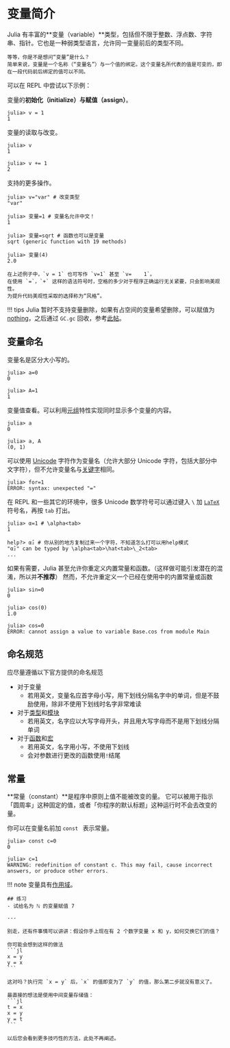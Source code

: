 # 变量简介
Julia 有丰富的**变量（variable）**类型，包括但不限于整数、浮点数、字符串、指针。它也是一种弱类型语言，允许同一变量前后的类型不同。

```check newbie
等等，你是不是想问“变量”是什么？
简单来说，变量是一个名称（“变量名”）与一个值的绑定。这个变量名所代表的值是可变的，即在一段代码前后绑定的值可以不同。
```

可以在 REPL 中尝试以下示例：

变量的**初始化（initialize）**与**赋值（assign）**。
```julia-repl
julia> v = 1
1
```

变量的读取与改变。
```julia-repl
julia> v
1

julia> v += 1
2
```

支持的更多操作。
```julia-repl
julia> v="var" # 改变类型
"var"

julia> 变量=1 # 变量名允许中文！
1

julia> 变量=sqrt # 函数也可以是变量
sqrt (generic function with 19 methods)

julia> 变量(4)
2.0
```

```check newbie
在上述例子中，`v = 1` 也可写作 `v=1` 甚至 `v=	1`。
在使用 `=`，`+` 这样的语法符号时，空格的多少对于程序正确运行无关紧要，只会影响美观性。
为提升代码美观性采取的选择称为“风格”。
```

!!! tips
	Julia 暂时不支持变量删除，如果有占空间的变量希望删除，可以赋值为 [nothing](little_types.md#无)，之后通过 `GC.gc` 回收，参考[此帖](https://discourse.juliacn.com/t/topic/6316)。

## 变量命名
变量名是区分大小写的。
```julia-repl
julia> a=0
0

julia> A=1
1
```

变量值查看。可以利用[元组](./little_types.md#元组)特性实现同时显示多个变量的内容。
```julia-repl
julia> a
0

julia> a, A
(0, 1)
```

可以使用 [Unicode](../knowledge/unicode.md) 字符作为变量名（允许大部分 Unicode 字符，包括大部分中文字符），但不允许变量名与[关键字](../lists/keywords.md)相同。

```julia-repl
julia> for=1
ERROR: syntax: unexpected "="
```

在 REPL 和一些其它的环境中，很多 Unicode 数学符号可以通过键入 `\` 加 [`LaTeX`](../knowledge/latex.md) 符号名，再按 `tab` 打出。

```julia-repl
julia> α=1 # \alpha<tab>
1

help?> α̂₂ # 你从别的地方复制过来一个字符，不知道怎么打可以用help模式
"α̂₂" can be typed by \alpha<tab>\hat<tab>\_2<tab>
...
```

如果有需要，Julia 甚至允许你重定义内置常量和函数。（这样做可能引发潜在的混淆，所以并**不推荐**）
然而，不允许重定义一个已经在使用中的内置常量或函数
```julia-repl
julia> sin=0
0

julia> cos(0)
1.0

julia> cos=0
ERROR: cannot assign a value to variable Base.cos from module Main
```

## 命名规范
应尽量遵循以下官方提供的命名规范
* 对于变量
	* 若用英文，变量名应首字母小写，用下划线分隔名字中的单词，但是不鼓励使用，除非不使用下划线时名字非常难读
* 对于[类型](../advanced/struct.md)和[模块](../advanced/module.md)
	* 若用英文，名字应以大写字母开头，并且用大写字母而不是用下划线分隔单词
* 对于[函数](function.md)和[宏](../advanced/macro.md)
	* 若用英文，名字用小写，不使用下划线
	* 会对参数进行更改的函数使用`!`结尾

## 常量
**常量（constant）**是程序中原则上值不能被改变的量。
它可以被用于指示「圆周率」这种固定的值，或者「你程序的默认标题」这种运行时不会去改变的量。

你可以在变量名前加 `const ` 表示常量。
```julia-repl
julia> const c=0
0

julia> c=1
WARNING: redefinition of constant c. This may fail, cause incorrect answers, or produce other errors.
```

!!! note
	变量具有[作用域](scope.md)。

``````check newbie
## 练习
- 试给名为 ℕ 的变量赋值 7

---

别走，还有件事情可以讲讲：假设你手上现在有 2 个数字变量 x 和 y，如何交换它们的值？

你可能会想到这样的做法
```jl
x = y
y = x
```

这对吗？执行完 `x = y` 后，`x` 的值即变为了 `y` 的值，那么第二步就没有意义了。

最直接的想法是使用中间变量存储值：
```jl
t = x
x = y
y = t
```

以后您会看到更多技巧性的方法，此处不再阐述。
``````

[^1]: https://docs.juliacn.com/latest/manual/variables/
